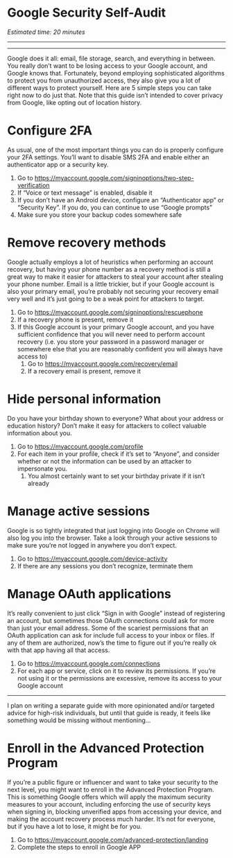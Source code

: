 # Google Security Self-Audit

*Estimated time: 20 minutes*

---

---

Google does it all: email, file storage, search, and everything in between. You really don’t want to be losing access to your Google account, and Google knows that. Fortunately, beyond employing sophisticated algorithms to protect you from unauthorized access, they also give you a lot of different ways to protect yourself. Here are 5 simple steps you can take right now to do just that. Note that this guide isn’t intended to cover privacy from Google, like opting out of location history.

# Configure 2FA

As usual, one of the most important things you can do is properly configure your 2FA settings. You’ll want to disable SMS 2FA and enable either an authenticator app or a security key.

1. Go to https://myaccount.google.com/signinoptions/two-step-verification
2. If “Voice or text message” is enabled, disable it
3. If you don’t have an Android device, configure an “Authenticator app” or “Security Key”. If you do, you can continue to use “Google prompts”
4. Make sure you store your backup codes somewhere safe

# Remove recovery methods

Google actually employs a lot of heuristics when performing an account recovery, but having your phone number as a recovery method is still a great way to make it easier for attackers to steal your account after stealing your phone number. Email is a little trickier, but if your Google account is also your primary email, you’re probably not securing your recovery email very well and it’s just going to be a weak point for attackers to target.

1. Go to https://myaccount.google.com/signinoptions/rescuephone
2. If a recovery phone is present, remove it
3. If this Google account is your primary Google account, and you have sufficient confidence that you will never need to perform account recovery (i.e. you store your password in a password manager or somewhere else that you are reasonably confident you will always have access to)
    1. Go to https://myaccount.google.com/recovery/email
    2. If a recovery email is present, remove it

# Hide personal information

Do you have your birthday shown to everyone? What about your address or education history? Don’t make it easy for attackers to collect valuable information about you.

1. Go to https://myaccount.google.com/profile
2. For each item in your profile, check if it’s set to “Anyone”, and consider whether or not the information can be used by an attacker to impersonate you.
    1. You almost certainly want to set your birthday private if it isn’t already

# Manage active sessions

Google is so tightly integrated that just logging into Google on Chrome will also log you into the browser. Take a look through your active sessions to make sure you’re not logged in anywhere you don’t expect.

1. Go to https://myaccount.google.com/device-activity
2. If there are any sessions you don’t recognize, terminate them

# Manage OAuth applications

It’s really convenient to just click “Sign in with Google” instead of registering an account, but sometimes those OAuth connections could ask for more than just your email address. Some of the scariest permissions that an OAuth application can ask for include full access to your inbox or files. If any of them are authorized, now’s the time to figure out if you’re really ok with that app having all that access.

1. Go to https://myaccount.google.com/connections
2. For each app or service, click on it to review its permissions. If you’re not using it or the permissions are excessive, remove its access to your Google account

---

I plan on writing a separate guide with more opinionated and/or targeted advice for high-risk individuals, but until that guide is ready, it feels like something would be missing without mentioning…

# Enroll in the Advanced Protection Program

If you’re a public figure or influencer and want to take your security to the next level, you might want to enroll in the Advanced Protection Program. This is something Google offers which will apply the maximum security measures to your account, including enforcing the use of security keys when signing in, blocking unverified apps from accessing your device, and making the account recovery process much harder. It’s not for everyone, but if you have a lot to lose, it might be for you.

1. Go to https://myaccount.google.com/advanced-protection/landing
2. Complete the steps to enroll in Google APP